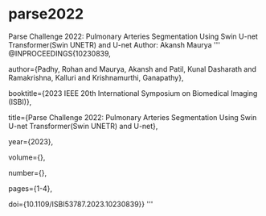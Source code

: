 # parse2022
Parse Challenge 2022: Pulmonary Arteries Segmentation Using Swin U-net Transformer(Swin UNETR) and U-net
Author: Akansh Maurya
'''
@INPROCEEDINGS{10230839,

  author={Padhy, Rohan and Maurya, Akansh and Patil, Kunal Dasharath and Ramakrishna, Kalluri and Krishnamurthi, Ganapathy},

  booktitle={2023 IEEE 20th International Symposium on Biomedical Imaging (ISBI)}, 

  title={Parse Challenge 2022: Pulmonary Arteries Segmentation Using Swin U-net Transformer(Swin UNETR) and U-net}, 

  year={2023},

  volume={},

  number={},

  pages={1-4},

  doi={10.1109/ISBI53787.2023.10230839}}
'''
